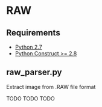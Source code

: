 # RAW

## Requirements

* [Python 2.7][python_2_7]
* [Python Construct >= 2.8][python_construct]

## raw_parser.py

Extract image from .RAW file format

TODO TODO TODO

[python_2_7]: http://www.python.org/getit/
[python_construct]: https://pypi.python.org/pypi/construct
